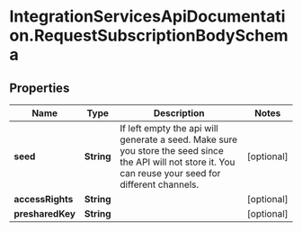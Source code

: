 # IntegrationServicesApiDocumentation.RequestSubscriptionBodySchema

## Properties
Name | Type | Description | Notes
------------ | ------------- | ------------- | -------------
**seed** | **String** | If left empty the api will generate a seed. Make sure you store the seed since the API will not store it. You can reuse your seed for different channels. | [optional] 
**accessRights** | **String** |  | [optional] 
**presharedKey** | **String** |  | [optional] 
